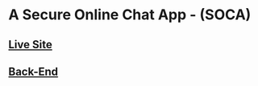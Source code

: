 # A Secure Online Chat App - (SOCA)
## [Live Site](https://mh-saeed-chat.netlify.app/)
## [Back-End](https://github.com/mh-saeed/server_BackEndOfChatApp/)